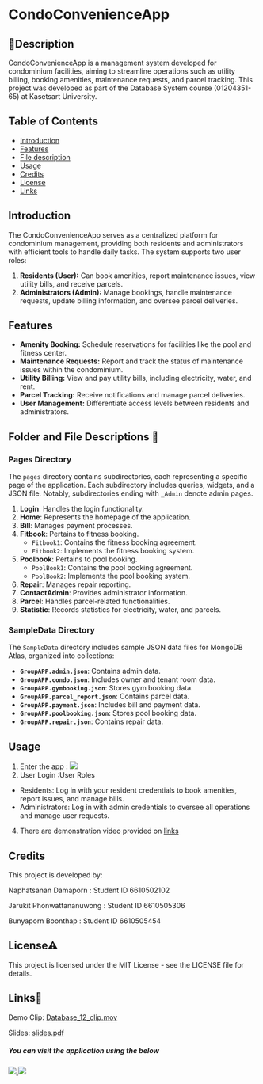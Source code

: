 # CondoConvenienceApp

## 🚀Description
CondoConvenienceApp is a management system developed for condominium facilities, aiming to streamline operations such as utility billing, booking amenities, maintenance requests, and parcel tracking. This project was developed as part of the Database System course (01204351-65) at Kasetsart University.

## Table of Contents
- [Introduction](#introduction)
- [Features](#features)
- [File description](#folderandfiledescription)
- [Usage](#usage)
- [Credits](#credits)
- [License](#license)
- [Links](#links)

## Introduction
The CondoConvenienceApp serves as a centralized platform for condominium management, providing both residents and administrators with efficient tools to handle daily tasks. The system supports two user roles:

1. **Residents (User):** Can book amenities, report maintenance issues, view utility bills, and receive parcels.
2. **Administrators (Admin):** Manage bookings, handle maintenance requests, update billing information, and oversee parcel deliveries.

## Features
- **Amenity Booking:** Schedule reservations for facilities like the pool and fitness center.
- **Maintenance Requests:** Report and track the status of maintenance issues within the condominium.
- **Utility Billing:** View and pay utility bills, including electricity, water, and rent.
- **Parcel Tracking:** Receive notifications and manage parcel deliveries.
- **User Management:** Differentiate access levels between residents and administrators.

## Folder and File Descriptions 📁

### Pages Directory

The `pages` directory contains subdirectories, each representing a specific page of the application. Each subdirectory includes queries, widgets, and a JSON file. Notably, subdirectories ending with `_Admin` denote admin pages.

1. **Login**: Handles the login functionality.
2. **Home**: Represents the homepage of the application.
3. **Bill**: Manages payment processes.
4. **Fitbook**: Pertains to fitness booking.
   - `Fitbook1`: Contains the fitness booking agreement.
   - `Fitbook2`: Implements the fitness booking system.
5. **Poolbook**: Pertains to pool booking.
   - `PoolBook1`: Contains the pool booking agreement.
   - `PoolBook2`: Implements the pool booking system.
6. **Repair**: Manages repair reporting.
7. **ContactAdmin**: Provides administrator information.
8. **Parcel**: Handles parcel-related functionalities.
9. **Statistic**: Records statistics for electricity, water, and parcels.

### SampleData Directory

The `SampleData` directory includes sample JSON data files for MongoDB Atlas, organized into collections:

- **`GroupAPP.admin.json`**: Contains admin data.
- **`GroupAPP.condo.json`**: Includes owner and tenant room data.
- **`GroupAPP.gymbooking.json`**: Stores gym booking data.
- **`GroupAPP.parcel_report.json`**: Contains parcel data.
- **`GroupAPP.payment.json`**: Includes bill and payment data.
- **`GroupAPP.poolbooking.json`**: Stores pool booking data.
- **`GroupAPP.repair.json`**: Contains repair data.


## Usage
1. Enter the app : [![](https://assets.appsmith.com/git-sync/Buttons.svg) ](https://app.appsmith.com/applications/67c45521e836f11c3fa21a66/pages/67c45521e836f11c3fa21a68)
2. User Login :User Roles
- Residents: Log in with your resident credentials to book amenities, report issues, and manage bills.
- Administrators: Log in with admin credentials to oversee all operations and manage user requests.
4. There are demonstration video provided on [links](#links)

## Credits
This project is developed by:

Naphatsanan Damaporn : Student ID 6610502102

Jarukit Phonwattananuwong : Student ID 6610505306

Bunyaporn Boonthap : Student ID 6610505454

## License⚠
This project is licensed under the MIT License - see the LICENSE file for details.

## Links🔗
Demo Clip: [Database_12_clip.mov](https://drive.google.com/file/d/1W6suv2Xci0BXEn5t-F0GbdY1VD3DBG6m/view?usp=drive_link)

Slides: [slides.pdf](https://drive.google.com/file/d/15USXTsj4WWtMqhDAQ5cRG975GW2RxqDX/view?usp=drive_link)

##### You can visit the application using the below 

###### [![](https://assets.appsmith.com/git-sync/Buttons.svg) ](https://app.appsmith.com/applications/67c45521e836f11c3fa21a66/pages/67c45521e836f11c3fa21a68) [![](https://assets.appsmith.com/git-sync/Buttons2.svg)](https://app.appsmith.com/applications/67c45521e836f11c3fa21a66/pages/67c45521e836f11c3fa21a68/edit)

